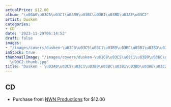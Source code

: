 ```yaml
---
actualPrice: $12.00
album: "\u03A0\u03C5\u03C1\u03B9\u03BC\u03B1\u03BD\u03AE\u03C2"
artist: Dusken
categories:
- CD
date: '2023-11-29T06:14:52'
draft: false
images:
- "/images/covers/dusken-\u03C0\u03C5\u03C1\u03B9\u03BC\u03B1\u03BD\u03AE\u03C2.jpg"
inStock: true
thumbnailImage: "/images/covers/dusken-\u03C0\u03C5\u03C1\u03B9\u03BC\u03B1\u03BD\u03AE\
  \u03C2-thumb.jpg"
title: "Dusken - \u03A0\u03C5\u03C1\u03B9\u03BC\u03B1\u03BD\u03AE\u03C2"
---
```


## CD
* Purchase from [NWN Productions](http://shop.nwnprod.com/index.php?route=product/product&path=93&product_id=32892&sort=pd.name&order=ASC) for $12.00
